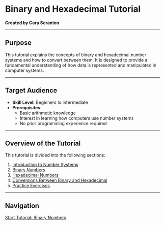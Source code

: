 # Binary and Hexadecimal Tutorial  
 
**Created by Cora Scranton**  

---

## Purpose  
This tutorial explains the concepts of binary and hexadecimal number systems and how to convert between them. It is designed to provide a fundamental understanding of how data is represented and manipulated in computer systems.  

---

## Target Audience  
- **Skill Level**: Beginners to intermediate  
- **Prerequisites**:  
  - Basic arithmetic knowledge  
  - Interest in learning how computers use number systems  
  - No prior programming experience required  

---

## Overview of the Tutorial  
This tutorial is divided into the following sections:  

1. [Introduction to Number Systems](https://github.com/cas65/Introduction-of-number-systems.git)  
2. [Binary Numbers](https://github.com/cas65/Binary.git)  
3. [Hexadecimal Numbers](hexadecimal.md)  
4. [Conversions Between Binary and Hexadecimal](conversions.md)  
5. [Practice Exercises](practice.md)  

---

## Navigation  
[Start Tutorial: Binary Numbers](binary.md)
